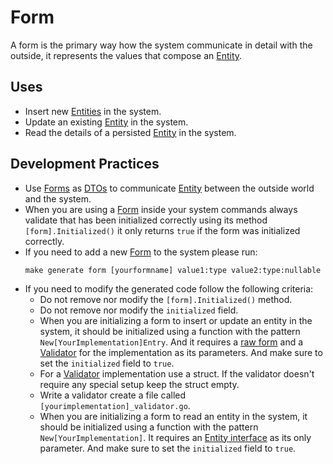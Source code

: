 # Form

A form is the primary way how the system communicate in detail with the
outside, it represents the values that compose an
[Entity](../entities/Entity.md).

## Uses
- Insert new [Entities](../entities/Entity.md) in the system.
- Update an existing [Entity](../entities/Entity.md) in the system.
- Read the details of a persisted [Entity](../entities/Entity.md) in the
system.

## Development Practices
- Use [Forms](#Form) as [DTOs](../../docs/concepts/Data%20Transfer%20Object.md)
to communicate [Entity](../entities/Entity.md) between the outside world and
the system.
- When you are using a [Form](#Form) inside your system commands always 
validate that has been initialized correctly using its method
`[form].Initialized()` it only returns `true` if the form was initialized
correctly.
- If you need to add a new [Form](#Form) to the system please run:
    ```shell
    make generate form [yourformname] value1:type value2:type:nullable
    ```
- If you need to modify the generated code follow the following criteria:
  - Do not remove nor modify the `[form].Initialized()` method.
  - Do not remove nor modify the `initialized` field.
  - When you are initializing a form to insert or update an entity in the
  system, it should be initialized using a function with the pattern
  `New[YourImplementation]Entry`. And it requires a [raw form]()
  and a [Validator]() for the implementation as its parameters. And make sure
  to set the `initialized` field to `true`.
  - For a [Validator]() implementation use a struct. If the validator doesn't
  require any special setup keep the struct empty.
  - Write a validator create a file called `[yourimplementation]_validator.go`.
  - When you are initializing a form to read an entity in the system, it should
  be initialized using a function with the pattern `New[YourImplementation]`.
  It requires an [Entity interface]() as its only parameter. And make sure to
  set the `initialized` field to `true`.